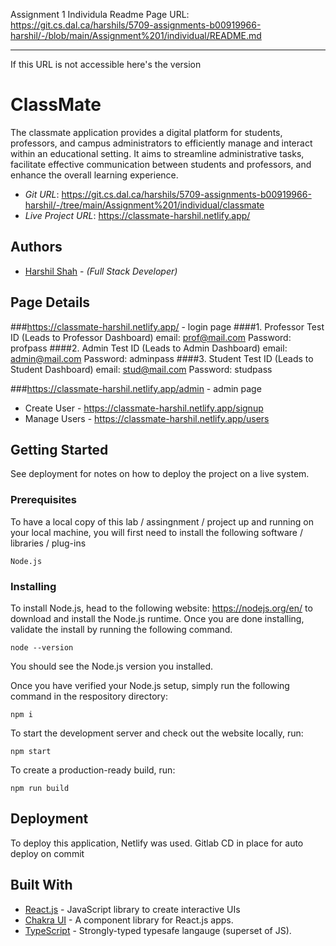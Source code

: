 Assignment 1 Individula Readme Page URL: https://git.cs.dal.ca/harshils/5709-assignments-b00919966-harshil/-/blob/main/Assignment%201/individual/README.md



******** 
If this URL is not accessible here's the version

# ClassMate

The classmate application provides a digital platform for students, professors, and campus administrators to efficiently manage and interact within an educational setting. It aims to streamline administrative tasks, facilitate effective communication between students and professors, and enhance the overall learning experience. 


* *Git URL*: https://git.cs.dal.ca/harshils/5709-assignments-b00919966-harshil/-/tree/main/Assignment%201/individual/classmate
* *Live Project URL*: https://classmate-harshil.netlify.app/

## Authors

* [Harshil Shah](hs@dal.ca) - *(Full Stack Developer)*


## Page Details

###https://classmate-harshil.netlify.app/ - login page
####1. Professor Test ID (Leads to Professor Dashboard)
email: prof@mail.com 
Password: profpass
####2. Admin Test ID (Leads to Admin Dashboard)
email: admin@mail.com 
Password: adminpass
####3. Student Test ID (Leads to Student Dashboard)
email: stud@mail.com 
Password: studpass

###https://classmate-harshil.netlify.app/admin - admin page
- Create User - https://classmate-harshil.netlify.app/signup
- Manage Users - https://classmate-harshil.netlify.app/users

## Getting Started

See deployment for notes on how to deploy the project on a live system.

### Prerequisites

To have a local copy of this lab / assingnment / project up and running on your local machine, you will first need to install the following software / libraries / plug-ins

```
Node.js
```

### Installing

To install Node.js, head to the following website: https://nodejs.org/en/ to download and install the Node.js runtime. Once you are done installing, validate the install by running the following command.

```
node --version
```

You should see the Node.js version you installed.

Once you have verified your Node.js setup, simply run the following command in the respository directory:

```
npm i
```

To start the development server and check out the website locally, run:

```
npm start
```

To create a production-ready build, run:

```
npm run build
```

## Deployment

To deploy this application, Netlify was used. 
Gitlab CD in place for auto deploy on commit


## Built With

- [React.js](https://reactjs.org/) - JavaScript library to create interactive UIs
- [Chakra UI](https://chakra-ui.com/) - A component library for React.js apps.
- [TypeScript](https://www.typescriptlang.org/) - Strongly-typed typesafe langauge (superset of JS).

